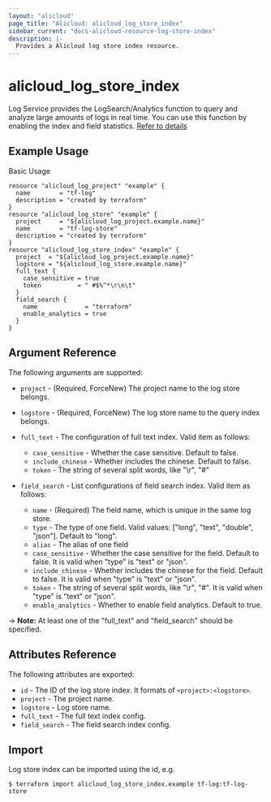 ```yaml
---
layout: "alicloud"
page_title: "Alicloud: alicloud_log_store_index"
sidebar_current: "docs-alicloud-resource-log-store-index"
description: |-
  Provides a Alicloud log store index resource.
---
```


# alicloud\_log\_store\_index

Log Service provides the LogSearch/Analytics function to query and analyze large amounts of logs in real time.
You can use this function by enabling the index and field statistics. [Refer to details](https://www.alibabacloud.com/help/doc-detail/43772.htm)

## Example Usage

Basic Usage

```
resource "alicloud_log_project" "example" {
  name        = "tf-log"
  description = "created by terraform"
}
resource "alicloud_log_store" "example" {
  project     = "${alicloud_log_project.example.name}"
  name        = "tf-log-store"
  description = "created by terraform"
}
resource "alicloud_log_store_index" "example" {
  project  = "${alicloud_log_project.example.name}"
  logstore = "${alicloud_log_store.example.name}"
  full_text {
    case_sensitive = true
    token          = " #$%^*\r\n\t"
  }
  field_search {
    name             = "terraform"
    enable_analytics = true
  }
}
```
## Argument Reference

The following arguments are supported:

* `project` - (Required, ForceNew) The project name to the log store belongs.
* `logstore` - (Required, ForceNew) The log store name to the query index belongs.
* `full_text` - The configuration of full text index. Valid item as follows:

    * `case_sensitive` - Whether the case sensitive. Default to false.
    * `include_chinese` - Whether includes the chinese. Default to false.
    * `token` - The string of several split words, like "\r", "#"

* `field_search` - List configurations of field search index. Valid item as follows:

    * `name` - (Required) The field name, which is unique in the same log store.
    * `type` - The type of one field. Valid values: ["long", "text", "double", "json"]. Default to "long".
    * `alias` - The alias of one field
    * `case_sensitive` - Whether the case sensitive for the field. Default to false. It is valid when "type" is "text" or "json".
    * `include_chinese` - Whether includes the chinese for the field. Default to false. It is valid when "type" is "text" or "json".
    * `token` - The string of several split words, like "\r", "#". It is valid when "type" is "text" or "json".
    * `enable_analytics` - Whether to enable field analytics. Default to true.

-> **Note:** At least one of the "full_text" and "field_search" should be specified.

## Attributes Reference

The following attributes are exported:

* `id` - The ID of the log store index. It formats of `<project>:<logstore>`.
* `project` - The project name.
* `logstore` - Log store name.
* `full_text` - The full text index config.
* `field_search` - The field search index config.

## Import

Log store index can be imported using the id, e.g.

```
$ terraform import alicloud_log_store_index.example tf-log:tf-log-store
```
